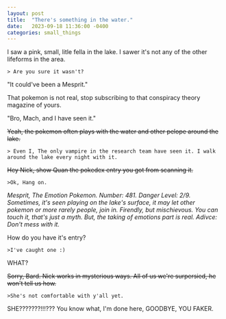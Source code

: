 ```yaml
---
layout: post
title:  "There's something in the water."
date:   2023-09-18 11:36:00 -0400
categories: small_things
---
```


I saw a pink, small, litle fella in the lake. I sawer it's not any of the other lifeforms in the area.

    > Are you sure it wasn't?

"It could've been a Mesprit."

That pokemon is not real, stop subscribing to that conspiracy theory magazine of yours.

"Bro, Mach, and I have seen it."

~~Yeah, the pokemon often plays with the water and other pelope around the lake.~~

    > Even I, The only vampire in the research team have seen it. I walk around the lake every night with it.

~~Hey Nick, show Quan the pokedex entry you got from scanning it.~~

    >Ok, Hang on.

*Mesprit, The Emotion Pokemon. Number: 481. Danger Level: 2/9. Sometimes, it's seen playing on the lake's surface, it may let other pokemon or more rarely people, join in. Firendly, but mischievous. You can touch it, that's just a myth. But, the taking of emotions part is real. Adivce: Don't mess with it.*

How do you have it's entry?

    >I've caught one :)

WHAT?

~~Sorry, Bard. Nick works in mysterious ways. All of us we're surpersied, he won't tell us how.~~

    >She's not comfortable with y'all yet.

SHE???????!!!??? You know what, I'm done here, GOODBYE, YOU FAKER.
